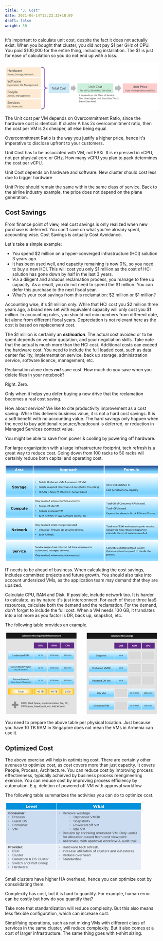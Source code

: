 ```yaml
---
title: "3. Cost"
date: 2021-06-14T13:23:33+10:00
draft: false
weight: 30
---
```


It's important to calculate unit cost, despite the fact it does not actually exist. When you bought that cluster, you did not pay $1 per GHz of CPU. You paid $100,000 for the entire thing, including installation. The $1 is just for ease of calculation so you do not end up with a loss.

![cost input and unit pricing](1.5.3-fig-1.png)

The Unit cost per VM depends on Overcommitment Ratio, since the hardware cost is identical. If cluster A has 2x overcommitment ratio, then the cost per VM is 2x cheaper, all else being equal.

Overcommitment Ratio is the way you justify a higher price, hence it's imperative to disclose upfront to your customers.

Unit Cost has to be associated with VM, not ESXi. It is expressed in vCPU, not per physical core or GHz. How many vCPU you plan to pack determines the cost per vCPU.

Unit Cost depends on hardware and software. New cluster should cost less due to bigger hardware

Unit Price should remain the same within the same class of service. Back to the airline industry example, the price does not depend on the plane generation.

## Cost Savings

From finance point of view, real cost savings is only realized when new purchase is deferred. You can't save on what you've already spent, accounting wise. Cost Savings is actually Cost Avoidance.

Let's take a simple example:

- You spend $2 million on a hyper-converged infrastructure (HCI) solution 3 years ago.
- It has been used well, and capacity remaining is now 0%, so you need to buy a new HCI. This will cost you only $1 million as the cost of HCI solution has gone down by half in the last 3 years.
- Via a diligent and arduous reclamation process, you manage to free up capacity. As a result, you do not need to spend the $1 million. You can defer this purchase to the next fiscal year.
- What's your cost savings from this reclamation: $2 million or $1 million?

Accounting wise, it's $1 million only. While that HCI cost you $2 million three years ago, a brand new set with equivalent capacity will only cost you $1 million. In accounting rules, you should not mix numbers from different date, let alone from different fiscal years. Depreciation is not relevant here as the cost is based on replacement cost.

The $1 million is certainly an ***estimation***. The actual cost avoided or to be spent depends on vendor quotation, and your negotiation skills. Take note that the actual is much more than the HCI cost. Additional costs can exceed the hardware cost. You need to include the full loaded cost, such as data center facility, implementation service, back up storage, administration service, software licence, management, etc.

Reclamation alone does ***not*** save cost. How much do you save when you delete files in your notebook?

Right. Zero.

Only when it helps you defer buying a new drive that the reclamation becomes a real cost saving.

How about service? We like to cite productivity improvement as a cost saving. While this delivers business value, it is not a hard cost savings. It is a soft benefit with no accounting value. The hard savings only happen when the need to buy additional resource/headcount is deferred, or reduction in Managed Services contract value.

You might be able to save from power & cooling by powering off hardware.

For large organization with a large infrastructure footprint, tech refresh is a great way to reduce cost. Going down from 100 racks to 50 racks will certainly reduce both capital and operating cost.

![Cost saving formula's](1.5.3-fig-2.png)

IT needs to be ahead of business. When calculating the cost savings, includes committed projects and future growth. You should also take into account undersized VMs, as the application team may demand that they are upsized.

Calculate CPU, RAM and Disk. If possible, include network too. It is harder to calculate, as by nature it's just interconnect. For each of these three IaaS resources, calculate both the demand and the reclamation. For the demand, don't forget to include the full cost. When a VM needs 100 GB, it translates into a lot more as you factor is DR, back up, snapshot, etc.

The following table provides an example.

![required infra delta and savings](1.5.3-fig-3.png)

You need to prepare the above table per physical location. Just because you have 10 TB RAM in Singapore does not mean the VMs in Armenia can use it.

## Optimized Cost

The above exercise will help in optimizing cost. There are certainly other avenues to optimize cost, as cost covers more than just capacity. It covers People, Process, Architecture. You can reduce cost by improving process effectiveness, typically achieved by business process reengineering exercise. You can reduce cost by improving process efficiency by automation. E.g. deletion of powered off VM with approval workflow.

The following table summarizes the activities you can do to optimize cost.

![cost saving for consumer and provider](1.5.3-fig-4.png)

Small clusters have higher HA overhead, hence you can optimize cost by consolidating them.

Complexity has cost, but it is hard to quantify. For example, human error can be costly but how do you quantify that?

Take note that standardization will reduce complexity. But this also means less flexible configuration, which can increase cost.

Simplifying operations, such as not mixing VMs with different class of services in the same cluster, will reduce complexity. But it also comes at a cost of larger infrastructure. The same thing goes with t-shirt sizing.